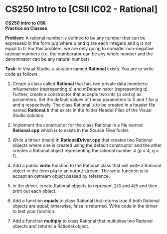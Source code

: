 # CS250 Intro to [CSII IC02 - Rational]

**CS250 Intro to CSII\
Practice on Classes**

<b>Problem:</b> A rational number is defined to be any number that
can be expressed in the form p/q where p and q are each integers and q
is not equal to 0. For this problem, we are only going to consider
non-negative rational numbers (i.e. the numberator can be any whole
number and the denominator can be any natural number)

<b>Task: </b> In Visual Studio, a solution named **Rational** exists.
You are to write code as follows:

1.  Create a class called **Rational** that has two private data members:
    mNumerator (representing p) and mDenominator (representing q).
    Further, create a constructor that accepts two ints (p and q) as
    parameters. Set the default values of these parameters to 0 and 1
    for p and q respectively. The class Rational is to be created in a
    header file named **Rational.h** that exists in the folder Header Files
    of the Visual Studio solution.

2.  Implement the constructor for the class Rational in a file named
    **Rational.cpp** which is to exists in the Source Files folder.

3.  Write a driver (main) in **RationalDriver.cpp** that creates two
    Rational objects where one is created using the default constructor
    and the other creates a Rational object representing the rational
    number 4 (p = 4, q = 1).

4.  Add a public **write** function to the Rational class that will
    write a Rational object in the form p/q to an output stream. The write function is to
    accept an ostream object passed by reference. 

5.  In the driver, create Rational objects to represent 2/3 and 4/5 and
    then print out each object.

6.  Add a function **equals** to class Rational that returns true if
    both Rational objects are equal; otherwise, false is returned. Write
    code in the driver to test your function.

7.  Add a function **multiply** to class Rational that multiplies two
    Rational objects and returns a Rational object.
